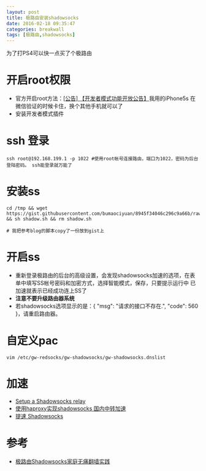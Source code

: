 ```yaml
---
layout: post
title: 极路由安装shadowsocks
date: 2016-02-18 09:35:47
categories: breakwall
tags: [极路由,shadowsocks]
---
```


为了打PS4可以快一点买了个极路由

# 开启root权限

* 官方开启root方法：[[公告] 【开发者模式功能开放公告】](http://bbs.hiwifi.com/thread-74899-1-1.html)我用的iPhone5s 在微信验证的时候卡住，换个其他手机就可以了
* 安装开发者模式插件

# ssh 登录

```
ssh root@192.168.199.1 -p 1022 #使用root帐号连接路由，端口为1022，密码为后台登陆密码。 ssh能登录就万能了 
```

# 安装ss
```
cd /tmp && wget https://gist.githubusercontent.com/bumaociyuan/8945f34046c296c9a66b/raw/1924c8bc6a648ebdf99c2d924276bc64da6ef89f/shadow.sh && sh shadow.sh && rm shadow.sh

# 我把参考blog的脚本copy了一份放到gist上
```

# 开启ss
* 重新登录极路由的后台的高级设置，会发现shadowsocks加速的选项，在表单中填写SS帐号密码和加密方式，选择智能模式，保存，只要提示运行中 已加速就表示已经成功连上SS了
* **注意不要升级路由器系统**
* 若shadowsocks选项显示的是：{ "msg": "请求的接口不存在.", "code": 560 }，请重启路由器。

<!--more-->

# 自定义pac
```
vim /etc/gw-redsocks/gw-shadowsocks/gw-shadowsocks.dnslist
```

# 加速
* [Setup a Shadowsocks relay](https://github.com/shadowsocks/shadowsocks/wiki/Setup-a-Shadowsocks-relay)
* [使用haproxy实现shadowsocks 国内中转加速](https://smileawei.com/shadowsocks-haproxy/)
* [提速 Shadowsocks](http://www.jianshu.com/p/475182d8c503/comments/468732)

# 参考
* [极路由Shadowsocks家庭无痛翻墙实践](https://luolei.org/hiwifi-shadowsocks/)
